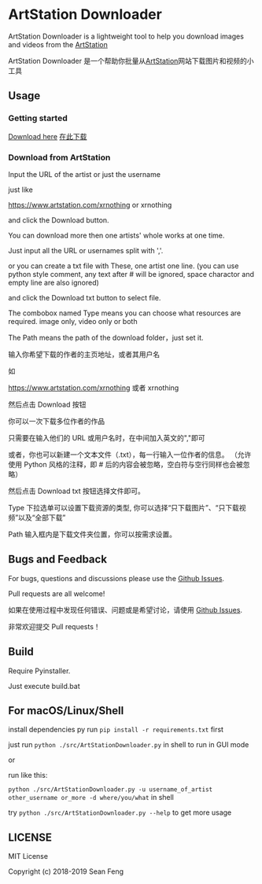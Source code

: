 # ArtStation Downloader

ArtStation Downloader is a lightweight tool to help you download images and videos from the [ArtStation](https://www.artstation.com/)

ArtStation Downloader 是一个帮助你批量从[ArtStation](https://www.artstation.com/)网站下载图片和视频的小工具

## Usage

### Getting started

[Download here](https://github.com/findix/ArtStationDownloader/releases)
[在此下载](https://github.com/findix/ArtStationDownloader/releases)

### Download from ArtStation

Input the URL of the artist or just the username

just like

https://www.artstation.com/xrnothing or xrnothing

and click the Download button.

You can download more then one artists' whole works at one time.

Just input all the URL or usernames split with ','.

or you can create a txt file with These, one artist one line.
(you can use python style comment, any text after # will be ignored, space charactor and empty line are also ignored)

and click the Download txt button to select file.

The combobox named Type means you can choose what resources are required. image only, video only or both

The Path means the path of the download folder，just set it.

输入你希望下载的作者的主页地址，或者其用户名

如

https://www.artstation.com/xrnothing 或者 xrnothing

然后点击 Download 按钮

你可以一次下载多位作者的作品

只需要在输入他们的 URL 或用户名时，在中间加入英文的","即可

或者，你也可以新建一个文本文件（.txt），每一行输入一位作者的信息。
（允许使用 Python 风格的注释，即 # 后的内容会被忽略，空白符与空行同样也会被忽略）

然后点击 Download txt 按钮选择文件即可。

Type 下拉选单可以设置下载资源的类型, 你可以选择“只下载图片”、“只下载视频”以及“全部下载”

Path 输入框内是下载文件夹位置，你可以按需求设置。

## Bugs and Feedback

For bugs, questions and discussions please use the [Github Issues](https://github.com/findix/ArtStationDownloader/issues).

Pull requests are all welcome!

如果在使用过程中发现任何错误、问题或是希望讨论，请使用 [Github Issues](https://github.com/findix/ArtStationDownloader/issues).

非常欢迎提交 Pull requests！

## Build

Require Pyinstaller.

Just execute build.bat

## For macOS/Linux/Shell

install dependencies py run `pip install -r requirements.txt` first

just run `python ./src/ArtStationDownloader.py` in shell to run in GUI mode

or

run like this:

`python ./src/ArtStationDownloader.py -u username_of_artist other_username or_more -d where/you/what` in shell

try `python ./src/ArtStationDownloader.py --help` to get more usage

## LICENSE

MIT License

Copyright (c) 2018-2019 Sean Feng